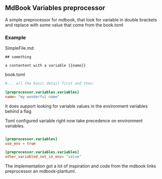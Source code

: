 
## MdBook  Variables preprocessor

A simple preprocessor for mdbook, that look for variable in double brackets and replace with some value that come from the book.toml

### Example

SimpleFile.md:
```
## something

a contentent with a variable {{name}} 
```

book.toml
```toml
#... all the basic detail first and then:

[preprocessor.variables.variables]
name= "my wonderful name"
```

It does support looking for variable values in the environment variables behind a flag

Toml configured variable right now take precedence on environment variables.
```toml

[preprocessor.variables]
use_env = true

[preprocessor.variables.variables]
other_variabled_not_in_env= "value"
```


The implementation got a lot of inspiration and code from the mdbook links preprocessor an mdbook-plantuml.







